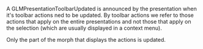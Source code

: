 A GLMPresentationToolbarUpdated is announced by the presentation when it's toolbar actions ned to be updated. By toolbar actions we refer to those actions that apply on the entire presentations and not those that apply on the selection (which are usually displayed in a context menu).Only the part of the morph that displays the actions is updated. 